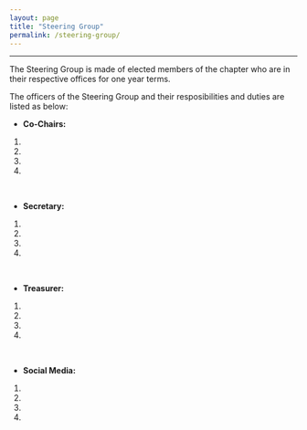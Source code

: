 ```yaml
---
layout: page
title: "Steering Group"
permalink: /steering-group/
---
```

---
The Steering Group is made of elected members of the chapter who are in their respective offices for one year terms.
<br>

The officers of the Steering Group and their resposibilities and duties are listed as below: 

* **Co-Chairs:** 
1. 
1. 
1. 
1. 
<br>

* **Secretary:** 
1. 
1. 
1. 
1. 
<br>

* **Treasurer:** 
1. 
1. 
1. 
1. 
<br>

* **Social Media:** 
1. 
1. 
1. 
1. 
<br>